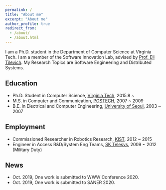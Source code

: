 ```yaml
---
permalink: /
title: "About me"
excerpt: "About me"
author_profile: true
redirect_from: 
  - /about/
  - /about.html
---
```


I am a Ph.D. student in the Department of Computer Science at Virginia Tech. I am a member of the Software Innovation Lab, advised by [Prof. Eli Tilevich](http://people.cs.vt.edu/~tilevich/). My Research Topics are Software Engineering and Distributed Systems.


Education
---
  - Ph.D. Student in Computer Science, [Virginia Tech](https://vt.edu/), 2015.8 ~
  - M.S. in Computer and Communication, [POSTECH](http://www.postech.ac.kr/eng/), 2007 ~ 2009
  - B.E. in Electrical and Computer Engineering, [University of Seoul](https://uos.ac.kr), 2003 ~ 2007

Employment
---
  - Commissioned Researcher in Robotics Research, [KIST](https://www.kist.re.kr/kist_web/main/), 2012 ~ 2015
  - Engineer in Access R&D/System Eng Teams, [SK Telesys](http://www.sktelesys.com/eng/), 2009 ~ 2012 (Military Duty)

News
---
  - Oct. 2019, One work is submitted to WWW Conference 2020.
  - Oct. 2019, One work is submitted to SANER 2020.
  
